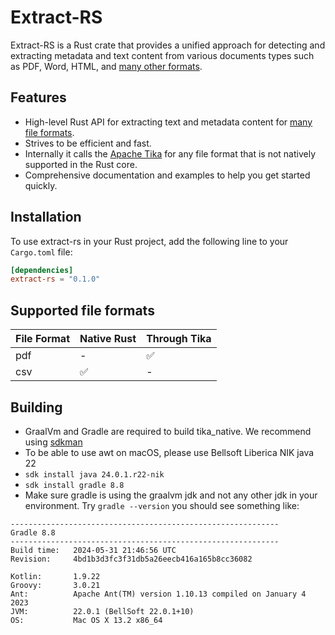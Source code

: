 # Extract-RS

Extract-RS is a Rust crate that provides a unified approach for detecting and extracting metadata and text content from
various documents
types such as PDF, Word, HTML, and [many other formats](#supported-file-formats).

## Features

* High-level Rust API for extracting text and metadata content for [many file formats](#supported-file-formats).
* Strives to be efficient and fast.
* Internally it calls the [Apache Tika](https://tika.apache.org/) for any file format that is not natively supported in the Rust core.
* Comprehensive documentation and examples to help you get started quickly.

## Installation

To use extract-rs in your Rust project, add the following line to your `Cargo.toml` file:

```toml
[dependencies]
extract-rs = "0.1.0"
```

## Supported file formats

| File Format | Native Rust | Through Tika | 
|-------------|-------------|--------------| 
| pdf         | -           | ✅            |
| csv         | ✅           | -            |

## Building

* GraalVm and Gradle are required to build tika_native. We recommend using [sdkman](https://sdkman.io/install)
* To be able to use awt on macOS, please use Bellsoft Liberica NIK java 22
* `sdk install java 24.0.1.r22-nik`
* `sdk install gradle 8.8`
* Make sure gradle is using the graalvm jdk and not any other jdk in your environment. Try `gradle --version` you should see something like:

```text
------------------------------------------------------------
Gradle 8.8
------------------------------------------------------------
Build time:   2024-05-31 21:46:56 UTC
Revision:     4bd1b3d3fc3f31db5a26eecb416a165b8cc36082

Kotlin:       1.9.22
Groovy:       3.0.21
Ant:          Apache Ant(TM) version 1.10.13 compiled on January 4 2023
JVM:          22.0.1 (BellSoft 22.0.1+10)
OS:           Mac OS X 13.2 x86_64
```
